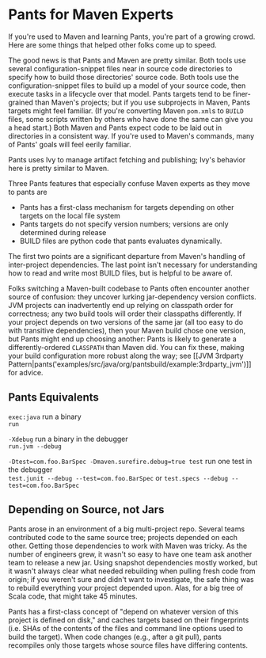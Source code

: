 Pants for Maven Experts
=======================

If you're used to Maven and learning Pants, you're part of a growing
crowd. Here are some things that helped other folks come up to speed.

The good news is that Pants and Maven are pretty similar. Both tools use
several configuration-snippet files near in source code directories to
specify how to build those directories' source code. Both tools use the
configuration-snippet files to build up a model of your source code,
then execute tasks in a lifecycle over that model. Pants targets tend to
be finer-grained than Maven's projects; but if you use subprojects in
Maven, Pants targets might feel familiar. (If you're converting Maven
`pom.xml`s to `BUILD` files, <a pantsref="setup_mvn2pants">some scripts written by others who
have done the same</a> can give you a head start.)
Both Maven and Pants expect code to be laid out in directories in a consistent way. If you're used
to Maven's commands, many of Pants' goals will feel eerily familiar.

Pants uses Ivy to manage artifact fetching and publishing; Ivy's
behavior here is pretty similar to Maven.

Three Pants features that especially confuse Maven experts as they move
to pants are

-   Pants has a first-class mechanism for targets depending on other
    targets on the local file system
-   Pants targets do not specify version numbers; versions are only
    determined during release
-   BUILD files are python code that pants evaluates dynamically.

The first two points are a significant departure from Maven's handling
of inter-project dependencies. The last point isn't necessary for
understanding how to read and write most BUILD files, but is helpful to
be aware of.

Folks switching a Maven-built codebase to Pants often encounter another
source of confusion: they uncover lurking jar-dependency version
conflicts. JVM projects can inadvertently end up relying on classpath
order for correctness; any two build tools will order their classpaths
differently. If your project depends on two versions of the same jar
(all too easy to do with transitive dependencies), then your Maven build
chose one version, but Pants might end up choosing another: Pants is
likely to generate a differently-ordered `CLASSPATH` than Maven did. You
can fix these, making your build configuration more robust along the
way; see
[[JVM 3rdparty Pattern|pants('examples/src/java/org/pantsbuild/example:3rdparty_jvm')]]
for advice.

Pants Equivalents
-----------------

`exec:java` run a binary<br>
`run`

`-Xdebug` run a binary in the debugger<br>
`run.jvm --debug`

`-Dtest=com.foo.BarSpec -Dmaven.surefire.debug=true test` run one test in the debugger<br>
`test.junit --debug --test=com.foo.BarSpec` or
`test.specs --debug --test=com.foo.BarSpec`

Depending on Source, not Jars
-----------------------------

Pants arose in an environment of a big multi-project repo. Several teams
contributed code to the same source tree; projects depended on each
other. Getting those dependencies to work with Maven was tricky. As the
number of engineers grew, it wasn't so easy to have one team ask another
team to release a new jar. Using snapshot dependencies mostly worked,
but it wasn't always clear what needed rebuilding when pulling fresh
code from origin; if you weren't sure and didn't want to investigate,
the safe thing was to rebuild everything your project depended upon.
Alas, for a big tree of Scala code, that might take 45 minutes.

Pants has a first-class concept of "depend on whatever version of this
project is defined on disk," and caches targets based on their
fingerprints (i.e. SHAs of the contents of the files and command line
options used to build the target). When code changes (e.g., after a git
pull), pants recompiles only those targets whose source files have
differing contents.


